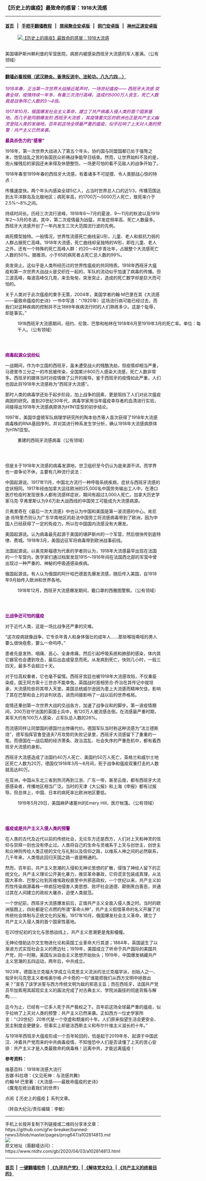 ### 【历史上的瘟疫】最致命的感冒：1918大流感
------------------------

#### [首页](https://github.com/gfw-breaker/banned-news3/blob/master/README.md) &nbsp;&nbsp;|&nbsp;&nbsp; [手把手翻墙教程](https://github.com/gfw-breaker/guides/wiki) &nbsp;&nbsp;|&nbsp;&nbsp; [禁闻聚合安卓版](https://github.com/gfw-breaker/bn-android) &nbsp;&nbsp;|&nbsp;&nbsp; [网门安卓版](https://github.com/oGate2/oGate) &nbsp;&nbsp;|&nbsp;&nbsp; [神州正道安卓版](https://github.com/SzzdOgate/update) 



<div><div class="featured_image">
 <a href="https://i.ntdtv.com/assets/uploads/2020/04/CampFunstonKS-InfluenzaHospital-600x400-3.jpg" target="_blank">
  <figure>
   <img alt="【历史上的瘟疫】最致命的感冒：1918大流感" src="https://i.ntdtv.com/assets/uploads/2020/04/CampFunstonKS-InfluenzaHospital-600x400-3-800x450.jpg"/>
  </figure><br/>
 </a>
 <span class="caption">
  美国堪萨斯州赖利堡的军营医院，病房内被感染西班牙大流感的军人塞满。（公有领域）
 </span>
</div>
</div><hr/>

#### [翻墙必看视频（武汉肺炎、香港反送中、法轮功、八九六四...）](https://github.com/gfw-breaker/banned-news3/blob/master/pages/link3.md)

<div><div class="post_content" itemprop="articleBody">
 <p>
  <span style="color: #800080;">
   <em>
    1918年春，正当第一次世界大战接近尾声时，一场世纪瘟疫——
    <ok href="https://www.ntdtv.com/gb/西班牙大流感.htm">
     西班牙大流感
    </ok>
    突袭全球，疫情持续一年多，有着三次流行高峰，造成约5000万人丧生，死亡人数竟是战争阵亡人数的3～4倍。
   </em>
  </span>
 </p>
 <p>
  <span style="color: #800080;">
   <em>
    1917年10月，俄国爆发社会主义革命，建立了共产病毒入侵人类的首个国家基地。而几乎是同期爆发的
    <ok href="https://www.ntdtv.com/gb/西班牙大流感.htm">
     西班牙大流感
    </ok>
    ，其疫情重灾区的欧洲也正是共产主义幽灵登陆人类的发端地。百年前这场全球最严重的瘟疫，似乎拉响了上天对人类的预警：共产主义已然来袭。
   </em>
  </span>
 </p>
 <p>
  <span style="color: #800080;">
   <strong>
    最具杀伤力的“感冒”
   </strong>
  </span>
 </p>
 <p>
  1918年，第一次世界大战进入了第五个年头，协约国与同盟国都已处于强弩之末，饱受战乱之苦的各国民众祈祷战争能早日结束。然而，让世界始料不及的是，炮火摧残后的家园还未来得及休憩整饬，一场更可怕的看不见敌人的战争开始了。
 </p>
 <p>
  1918年春至1919年春的西班牙大流感，有着诸多不可捉摸、令人类胆战心惊的特点：
 </p>
 <p>
  传播速度快。两个年头内感染全球5亿人，占当时世界总人口的近1/3，传播范围达到太平洋群岛及北极地区；病死率高，约1700万～5000万人死亡，致死率介于2.5%～8%之间。
 </p>
 <p>
  持续时间长。历经三次流行波峰，1918年6～7月的夏波、9～11月的秋波以及1919年2～3月的冬波。其中，第二次疫情最为凶猛，并发症频率高、死亡人数最多。西班牙大流感开创了一年内发生三次大范围流行波的先例。
 </p>
 <p>
  病死模型独特。一般情况，世界性流感死亡曲线呈U形，儿童、老人和抵抗力弱的人群占据死亡高峰。1918年大流感，死亡曲线却呈独特的W形，即在儿童、老人之外，还有一个特殊的死亡高峰人群：约20～40岁青壮年，占据整个大流感死亡人数的50%。据推测，小于65的病死者占死亡总人数的99%。
 </p>
 <p>
  突发突止。这似乎是人类所经历过的世界性瘟疫的共同特质。1918年西班牙大瘟疫和第一次世界大战战火是交织在一起的，军队的流动似乎加速了病毒的传播。但三波高峰，每波高峰仅几周，来去匆匆，突发突止，造成的死亡数字却是巨大而可怕的。
 </p>
 <p>
  关于人类对于此次瘟疫的束手无策，2004年，美国学者约翰‧M巴里在其《大流感——最致命瘟疫的史诗》一书中写道：“（1920年）这场流行病可能已经过去，而我们对这种疾病的控制并不比1889年疾病流行时的人们熟练多少。这是个耻辱，却是事实。”
 </p>
 <figure class="wp-caption alignnone" id="attachment_102814819" style="width: 600px">
  <img alt="" class="size-medium wp-image-102814819" src="https://i.ntdtv.com/assets/uploads/2020/04/Spanish_flu_death_chart-600x457.jpg">
   <br/><figcaption class="wp-caption-text">
    1918西班牙大流感期间，纽约、伦敦、巴黎和柏林在1918年6月至1919年3月的死亡率。单位：每千人。（公有领域）
   </figcaption><br/>
  </img>
 </figure><br/>
 <p>
  <span style="color: #800080;">
   <strong>
    病毒起源众说纷纭
   </strong>
  </span>
 </p>
 <p>
  一战期间，作为中立国的西班牙，虽未遭受战火的残酷洗劫，但疫情却相当严重，马德里市三分之一的市民被传染，全国累计800万人感染大流感，死亡人数非常多。西班牙的媒体当时对疫情做了公开的报导。鉴于西班牙的疫情如此严重，人们也因此将1918年大流感称为“西班牙大流感”。
 </p>
 <p>
  那时人类的病毒学还处于起步阶段，加上战争的因素，更是阻挡了人们对此次瘟疫病因的研究。直到20世纪30年代，病毒学家用当年瘟疫幸存者的血清进行实验，间接得出1918年大流感病原体为H1N1亚型的初步结论。
 </p>
 <p>
  1997年，美国华盛顿军队病理学研究所的陶本伯杰等人首次获得了1918年大流感病毒株的RNA基因序列，并对其进行种系发生学分析，确认1918年大流感病原体为H1N1亚型。
 </p>
 <figure class="wp-caption alignnone" id="attachment_102814818" style="width: 600px">
  <img alt="" class="size-medium wp-image-102814818" src="https://i.ntdtv.com/assets/uploads/2020/04/Reconstructed_Spanish_Flu_Virus-600x370.jpg">
   <br/><figcaption class="wp-caption-text">
    重建的西班牙流感病毒（公有领域）
   </figcaption><br/>
  </img>
 </figure><br/>
 <p>
  但是关于1918年大流感的病毒发源地，世卫组织至今仍认为是来源不详。而学界也一直争论不休，主要有几种流行说法：
 </p>
 <p>
  中国起源说。1917年11月，中国北方流行一种呼吸系统疾病，症状与西班牙流感的症状相同。1917年经由加拿大运往欧洲的25,000名中国劳务输出工人中，在港口医疗检疫时发现很多人都有流感样症状，期间有超过3,000人死亡。加拿大历史学家马克‧亨弗里斯认为9.6万赴大战西线的中国劳工可能成为大流感病源。
 </p>
 <p>
  贝弗里奇在《最后一次大流感》中也认为中国和美国是第一波流感的中心。肯尼迪‧肖特里杰则认为广东华南地区的赴法中国劳工将流感病毒带到了欧洲，因为中国人已经获得了一定的免疫力，所以在中国国内流感没有大爆发。
 </p>
 <p>
  美国起源说。认为病毒最先起源于美国的堪萨斯州的一个军营，然后很快传到底特律、费城。1918年3月，美国远征军将病毒带到欧洲战事前线。
 </p>
 <p>
  法国起源说。以奥克斯福德为代表的学者则认为，1918年大流感最早出现在法国的一个军营内，医学家们通过档案发现1915～1916年间在法国西北部的军营中曾出现过一种严重的、神秘的呼吸道感染疾病。
 </p>
 <p>
  俄国起源说。有人认为俄国的阿什哈巴德首先爆发流感，随后传入美国，自1918年9月始传入欧洲和世界各地。
 </p>
 <figure class="wp-caption alignnone" id="attachment_102814815" style="width: 600px">
  <img alt="" class="size-medium wp-image-102814815" src="https://i.ntdtv.com/assets/uploads/2020/04/165-WW-269B-25-police-l-600x420.jpg"/>
  <br/><figcaption class="wp-caption-text">
   1918年12月，西班牙大流感爆发期间，戴口罩的西雅图警察。（公有领域）
  </figcaption><br/>
 </figure><br/>
 <p>
  <span style="color: #800080;">
   <strong>
    比战争还可怕的瘟疫
   </strong>
  </span>
 </p>
 <p>
  对于近代人类，这是一场比战争还严重的灾难。
 </p>
 <p>
  “这次疫病就像战争，它专杀年青人和身体强壮的成年人……那些喉咙嘶哑的男人要么很快痊愈，要么一命呜呼。”
 </p>
 <p>
  患者先是发热、咽痛、恶心、全身疼痛，然后引起呼吸系统和肺部的感染，体内其它器官也会遭到攻击，最后出血或窒息而死。从发病到死亡，快则几小时，一般三四天，最多不会超过十天。
 </p>
 <p>
  对于位高权重者，它也毫不留情。西班牙宫廷也被1918年大流感攻陷，不仅重臣染疫，国王阿方索十三世亦不能幸免。英国战时首相劳合‧乔治在其传记中就坦承，大流感险些将其带入天堂。美国总统威尔逊因为患上大流感而精神欠佳，影响了其在巴黎和会上的谈判状态，进而间接影响了一战以后的世界格局。
 </p>
 <p>
  疫情还重创第一次世界大战的交战各方，加速了战争议和的脚步。第一波疫情期间，200万驻守法国的英国士兵中，有120万人被流感击倒。在流感最严重时期，美军大约有100万人感染，占军队总人数的26%。
 </p>
 <p>
  而流感同样让同盟国的德国付出惨痛代价。德国军队当时称这种流感为“法兰德斯烧”，德军指挥官鲁登道夫7月攻势的失败记录里，西班牙大流感留下了重重的一笔。而德国在一战后期的经济萧条、政治混乱、社会失序的严重危机中，都有着西班牙大流感的身影。
 </p>
 <p>
  西班牙大流感造成了法国约40万人死亡、美国约50万人死亡，英格兰和威尔士地区死亡人数为20万，德国仅1918年3月～8月间，死于战争和瘟疫双重打击的人数就高达80万。
 </p>
 <p>
  在亚洲，中国从东北三省到热河再到江浙、广东一带，甚至云南，都有西班牙大流感感染者，传播地区相当广泛。当时的天津《大公报》和上海《申报》都有过报导。但总体上，中国、日本的病死率比欧洲地区要低。
 </p>
 <figure class="wp-caption alignnone" id="attachment_102814816" style="width: 600px">
  <img alt="" class="size-medium wp-image-102814816" src="https://i.ntdtv.com/assets/uploads/2020/04/8391_lores-600x398.jpg"/>
  <br/><figcaption class="wp-caption-text">
   1919年5月29日，美国麻萨诸塞州的Emery Hill，医疗帐篷。（公有领域）
  </figcaption><br/>
 </figure><br/>
 <p>
  <span style="color: #800080;">
   <strong>
    瘟疫或是共产主义入侵人类的预警
   </strong>
  </span>
 </p>
 <p>
  在人类的古代及近代以前的传统社会，无论东方还是西方，人们对上天和神灵的信仰与崇拜一刻也没有停止过。人类将自己的生命与灵魂系于上天与创世主，创世主和众神则传给人类正统的文化与礼制以及信仰之路，以维系人神之间的必然联系，几千年来，人类借此回归天国之路一直是畅通的。
 </p>
 <p>
  然而，百年前，共产主义思潮的入侵和无神论思想的扩散，侵蚀了神给人留下的正统文化。共产主义理论公开美化暴力，推崇革命暴政，它将谎言包装成真理，从法国大革命、巴黎公社到苏维埃政权直至中共邪恶政权，一个世纪以来，共产主义如烈性传染病源毒株一样疯狂地侵害人类思想、败坏社会道德、颠倒黑白善恶，并通过其在人间建立的政权大屠杀，迫使人类就范。
 </p>
 <p>
  一个世纪前，西班牙大流感爆发前后，正值共产主义全面入侵人类之时。当时的欧洲版图上，四处都是它点燃的所谓“革命火种”，共产主义假借革命的名义开展了对传统社会体制与正统文化的反叛。1917年10月，俄国爆发社会主义革命，建立了共产主义入侵人类的首个国家性基地。
 </p>
 <p>
  在20世纪初的文化与思想战线上，共产主义思潮更是鬼影幢幢。
 </p>
 <p>
  无神论借助达尔文生物进化论和英国工业革命大行其道；1884年，英国诞生了以渐进方式实现社会主义的费边社；1919年，美国成立了听命于共产国际的美国共产党，同一时期，美国左派自由主义思想开始抬头；1919年，中国爆发祸藏共产主义思潮的五四运动，两年后，中共成立。
 </p>
 <p>
  1923年，德国法兰克福大学成立马克思主义流派的法兰克福学派，创始人之一、匈牙利马克思主义者格奥尔格‧卢卡奇的一句“谁能把我们从西方文明中拯救出来？”宣告了该学派誓与西方传统文明为敌的邪恶主旨；而在西班牙，法国共产党员毕加索用其超现实主义的画法完成了对古典主义、学院派画技的彻底背叛与解构……
 </p>
 <p>
  迄今为止，已经有一亿多人死于共产极权之下。百年前这场全球最严重的瘟疫，似乎拉响了上天对人类的预警：共产主义已然来袭。正如西方一位史学家所言：“（20世纪）20年代是一个空虚和颓废的十年。人们原来指望生活会更安全、民主制度会更健全，但事实上却是法西斯主义和布尔什维主义滋长的十年。”
 </p>
 <p>
  与1918年西班牙大瘟疫形成一个百年轮回的，恰是起于2019年冬、起源于中国武汉、冲着共产党而来的中共病毒疫情，不知惶恐中人们是否读懂了上天的苦心安排：共产主义才是人类最致命的病毒株！远离中共，才能远离瘟疫！
 </p>
 <p>
  <strong>
   参考资料：
  </strong>
 </p>
 <p>
  维基百科：1918年流感大流行
  <br/>
  吉娜‧科拉塔：《又见死神：与流感共舞》
  <br/>
  约翰‧M‧巴里著：《大流感——最致命瘟疫的史诗》
  <br/>
  《魔鬼在统治着我们的世界》
 </p>
 <p>
  点阅【
  <ok href="https://www.ntdtv.com/gb/历史上的瘟疫.htm">
   历史上的瘟疫
  </ok>
  】系列文章。
 </p>
 <p>
  （转自大纪元/责任编辑：李敏）
 </p>
 <div class="single_ad">
 </div>
</div>
</div>
<hr/>
手机上长按并复制下列链接或二维码分享本文章：<br/>
https://github.com/gfw-breaker/banned-news3/blob/master/pages/prog647/a102814813.md <br/>
<a href='https://github.com/gfw-breaker/banned-news3/blob/master/pages/prog647/a102814813.md'><img src='https://github.com/gfw-breaker/banned-news3/blob/master/pages/prog647/a102814813.md.png'/></a> <br/>
原文地址（需翻墙访问）：https://www.ntdtv.com/gb/2020/04/03/a102814813.html


------------------------
#### [首页](https://github.com/gfw-breaker/banned-news3/blob/master/README.md) &nbsp;|&nbsp; [一键翻墙软件](https://github.com/gfw-breaker/nogfw/blob/master/README.md) &nbsp;| [《九评共产党》](https://github.com/gfw-breaker/9ping.md/blob/master/README.md#九评之一评共产党是什么) | [《解体党文化》](https://github.com/gfw-breaker/jtdwh.md/blob/master/README.md) | [《共产主义的终极目的》](https://github.com/gfw-breaker/gczydzjmd.md/blob/master/README.md)


<img src='http://gfw-breaker.win/banned-news3/pages/prog647/a102814813.md' width='0px' height='0px'/>